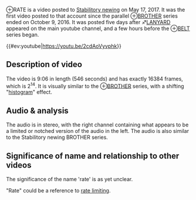 ⊕RATE is a video posted to [Stabilitory newing](Stabilitory_newing "wikilink") on May 17, 2017. It was the first
video posted to that account since the parallel
⊕[BROTHER](BROTHER "wikilink") series ended on October 9, 2016. It was
posted five days after ♐[LANYARD](LANYARD "wikilink") appeared on the
main youtube channel, and a few hours before the
⊕[BELT](BELT "wikilink") series began.

{{\#ev:youtube|<https://youtu.be/2cdAoVyvphk>}}

## Description of video

The video is 9:06 in length (546 seconds) and has exactly 16384 frames,
which is 2<sup>14</sup>. It is visually similar to the
⊕[BROTHER](BROTHER "wikilink") series, with a shifting
"[histogram](https://en.wikipedia.org/wiki/Histogram)" effect.

## Audio & analysis

The audio is in stereo, with the right channel containing what appears
to be a limited or notched version of the audio in the left. The audio
is also similar to the Stabilitory newing BROTHER series.

## Significance of name and relationship to other videos

The significance of the name 'rate' is as yet unclear.

"Rate" could be a reference to [rate limiting](https://en.wikipedia.org/wiki/Rate_limiting).
